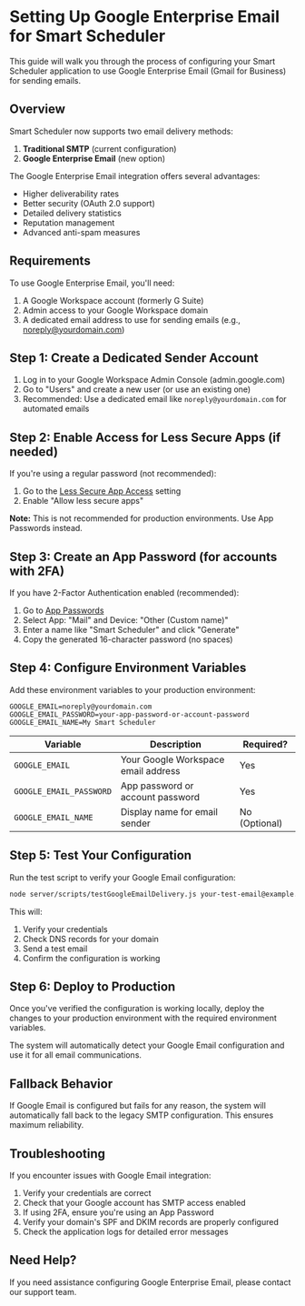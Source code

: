 # Setting Up Google Enterprise Email for Smart Scheduler

This guide will walk you through the process of configuring your Smart Scheduler application to use Google Enterprise Email (Gmail for Business) for sending emails.

## Overview

Smart Scheduler now supports two email delivery methods:
1. **Traditional SMTP** (current configuration)
2. **Google Enterprise Email** (new option)

The Google Enterprise Email integration offers several advantages:
- Higher deliverability rates
- Better security (OAuth 2.0 support)
- Detailed delivery statistics
- Reputation management
- Advanced anti-spam measures

## Requirements

To use Google Enterprise Email, you'll need:

1. A Google Workspace account (formerly G Suite)
2. Admin access to your Google Workspace domain
3. A dedicated email address to use for sending emails (e.g., noreply@yourdomain.com)

## Step 1: Create a Dedicated Sender Account

1. Log in to your Google Workspace Admin Console (admin.google.com)
2. Go to "Users" and create a new user (or use an existing one)
3. Recommended: Use a dedicated email like `noreply@yourdomain.com` for automated emails

## Step 2: Enable Access for Less Secure Apps (if needed)

If you're using a regular password (not recommended):

1. Go to the [Less Secure App Access](https://myaccount.google.com/lesssecureapps) setting
2. Enable "Allow less secure apps"

**Note:** This is not recommended for production environments. Use App Passwords instead.

## Step 3: Create an App Password (for accounts with 2FA)

If you have 2-Factor Authentication enabled (recommended):

1. Go to [App Passwords](https://myaccount.google.com/apppasswords)
2. Select App: "Mail" and Device: "Other (Custom name)"
3. Enter a name like "Smart Scheduler" and click "Generate"
4. Copy the generated 16-character password (no spaces)

## Step 4: Configure Environment Variables

Add these environment variables to your production environment:

```
GOOGLE_EMAIL=noreply@yourdomain.com
GOOGLE_EMAIL_PASSWORD=your-app-password-or-account-password
GOOGLE_EMAIL_NAME=My Smart Scheduler
```

| Variable | Description | Required? |
|----------|-------------|-----------|
| `GOOGLE_EMAIL` | Your Google Workspace email address | Yes |
| `GOOGLE_EMAIL_PASSWORD` | App password or account password | Yes |
| `GOOGLE_EMAIL_NAME` | Display name for email sender | No (Optional) |

## Step 5: Test Your Configuration

Run the test script to verify your Google Email configuration:

```bash
node server/scripts/testGoogleEmailDelivery.js your-test-email@example.com
```

This will:
1. Verify your credentials
2. Check DNS records for your domain
3. Send a test email
4. Confirm the configuration is working

## Step 6: Deploy to Production

Once you've verified the configuration is working locally, deploy the changes to your production environment with the required environment variables.

The system will automatically detect your Google Email configuration and use it for all email communications.

## Fallback Behavior

If Google Email is configured but fails for any reason, the system will automatically fall back to the legacy SMTP configuration. This ensures maximum reliability.

## Troubleshooting

If you encounter issues with Google Email integration:

1. Verify your credentials are correct
2. Check that your Google account has SMTP access enabled
3. If using 2FA, ensure you're using an App Password
4. Verify your domain's SPF and DKIM records are properly configured
5. Check the application logs for detailed error messages

## Need Help?

If you need assistance configuring Google Enterprise Email, please contact our support team.